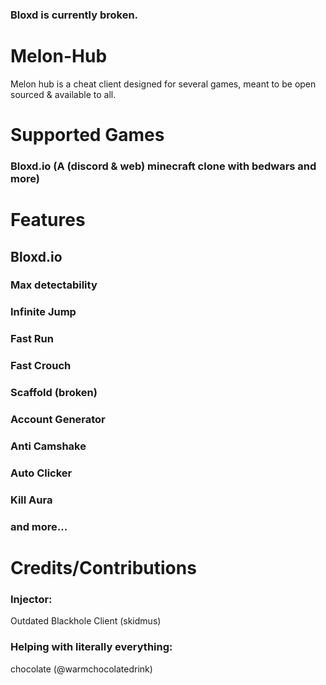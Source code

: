 ### Bloxd is currently broken.

# Melon-Hub
Melon hub is a cheat client designed for several games, meant to be open sourced & available to all.

# Supported Games
### Bloxd.io (A (discord & web) minecraft clone with bedwars and more)

# Features
## Bloxd.io
### Max detectability 
### Infinite Jump
### Fast Run
### Fast Crouch
### Scaffold (broken)
### Account Generator
### Anti Camshake
### Auto Clicker
### Kill Aura
### and more...

# Credits/Contributions
### Injector:
Outdated Blackhole Client (skidmus)
### Helping with literally everything:
chocolate (@warmchocolatedrink)
